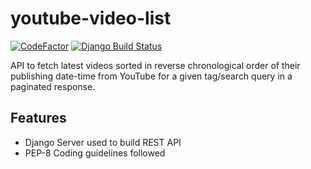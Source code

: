 # youtube-video-list
[![CodeFactor](https://www.codefactor.io/repository/github/pratikdaigavane/youtube-video-list/badge)](https://www.codefactor.io/repository/github/pratikdaigavane/youtube-video-list)
[![Django Build Status](https://github.com/pratikdaigavane/youtube-video-list/workflows/Django%20Test%20and%20Build/badge.svg)](https://github.com/PICT-ACM-Student-Chapter/OJ_API/actions)

API to fetch latest videos sorted in reverse chronological order of their publishing date-time from YouTube for a given tag/search query in a paginated response.

## Features
 - Django Server used to build REST API
 - PEP-8 Coding guidelines followed